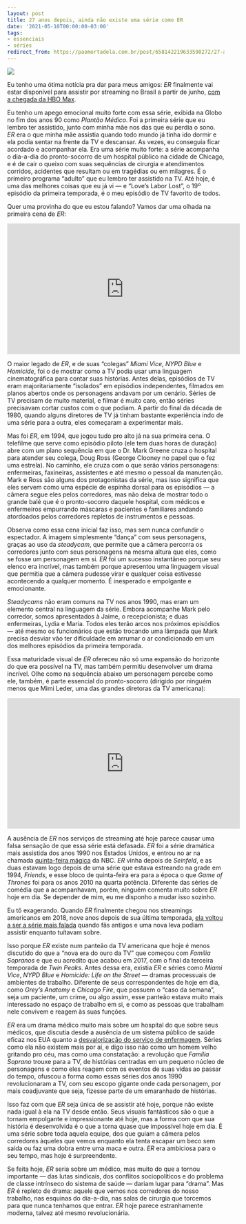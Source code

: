 ```yaml
---
layout: post
title: 27 anos depois, ainda não existe uma série como ER
date: '2021-05-10T00:00:00-03:00'
tags:
- essenciais
- séries
redirect_from: https://paomortadela.com.br/post/658142219633590272/27-anos-depois-ainda-n%C3%A3o-existe-uma-s%C3%A9rie-como-er
---
```

![](https://64.media.tumblr.com/921a5582005a611a9a4098ddd63d4648/29f22ccc51834969-c9/s540x810/b6b377cedc35aa8b1a2ff04d2d667eef6efe5d7f.png)

Eu tenho uma ótima notícia pra dar para meus amigos: _ER_ finalmente vai estar disponível para assistir por streaming no Brasil a partir de junho, [com a chegada da HBO Max](https://twitter.com/HBOMaxBR/status/1387173105882238979).

Eu tenho um apego emocional muito forte com essa série, exibida na Globo no fim dos anos 90 como _Plantão Médico_. Foi a primeira série que eu lembro ter assistido, junto com minha mãe nos das que eu perdia o sono. _ER_ era o que minha mãe assistia quando todo mundo já tinha ido dormir e ela podia sentar na frente da TV e descansar. As vezes, eu conseguia ficar acordado e acompanhar ela. Era uma série muito forte: a série acompanha o dia-a-dia do pronto-socorro de um hospital público na cidade de Chicago, e é de cair o queixo com suas sequências de cirurgia e atendimentos corridos, acidentes que resultam ou em tragédias ou em milagres. É o primeiro programa “adulto” que eu lembro ter assistido na TV. Até hoje, é uma das melhores coisas que eu já vi — e “Love’s Labor Lost”, o 19º episódio da primeira temporada, é o meu episódio de TV favorito de todos.

Quer uma provinha do que eu estou falando? Vamos dar uma olhada na primeira cena de _ER_:

<iframe id="youtube_iframe" src="https://www.youtube.com/embed/zdY_LS__eq0?feature=oembed&amp;enablejsapi=1&amp;origin=https://safe.txmblr.com&amp;wmode=opaque" allow="accelerometer; autoplay; clipboard-write; encrypted-media; gyroscope; picture-in-picture" allowfullscreen="" width="540" height="303" frameborder="0"></iframe>

O maior legado de _ER_, e de suas “colegas” _Miami Vice_, _NYPD Blue_ e _Homicide_, foi o de mostrar como a TV podia usar uma linguagem cinematográfica para contar suas histórias. Antes delas, episódios de TV eram majoritariamente “isolados” em episódios independentes, filmados em planos abertos onde os personagens andavam por um cenário. Séries de TV precisam de muito material, e filmar é muito caro, então séries precisavam cortar custos com o que podiam. A partir do final da década de 1980, quando alguns diretores de TV já tinham bastante experiência indo de uma série para a outra, eles começaram a experimentar mais.

Mas foi _ER_, em 1994, que jogou tudo pro alto já na sua primeira cena. O telefilme que serve como episódio piloto (ele tem duas horas de duração) abre com um plano sequência em que o Dr. Mark Greene cruza o hospital para atender seu colega, Doug Ross (George Clooney no papel que o fez uma estrela). No caminho, ele cruza com o que serão vários personagens: enfermeiras, faxineiras, assistentes e até mesmo o pessoal da manutenção. Mark e Ross são alguns dos protagonistas da série, mas isso significa que eles servem como uma espécie de espinha dorsal para os episódios — a câmera segue eles pelos corredores, mas não deixa de mostrar todo o grande balé que é o pronto-socorro daquele hospital, com médicos e enfermeiros empurrando máscaras e pacientes e familiares andando atordoados pelos corredores repletos de instrumentos e pessoas.

Observa como essa cena inicial faz isso, mas sem nunca confundir o espectador. A imagem simplesmente “dança” com seus personagens, graças ao uso da _steadycam_, que permite que a câmera percorra os corredores junto com seus personagens na mesma altura que eles, como se fosse um personagem em si. _ER_ foi um sucesso instantâneo porque seu elenco era incrível, mas também porque apresentou uma linguagem visual que permitia que a câmera pudesse virar e qualquer coisa estivesse acontecendo a qualquer momento. É inesperado e empolgante e emocionante.

_Steadycams_ não eram comuns na TV nos anos 1990, mas eram um elemento central na linguagem da série. Embora acompanhe Mark pelo corredor, somos apresentados à Jaime, o recepcionista; e duas enfermeiras, Lydia e Maria. Todos eles terão arcos nos próximos episódios — até mesmo os funcionários que estão trocando uma lâmpada que Mark precisa desviar vão ter dificuldade em arrumar o ar condicionado em um dos melhores episódios da primeira temporada.

Essa maturidade visual de _ER_ ofereceu não só uma expansão do horizonte do que era possível na TV, mas também permitiu desenvolver um drama incrível. Olhe como na sequência abaixo um personagem percebe como ele, também, é parte essencial do pronto-socorro (dirigido por ninguém menos que Mimi Leder, uma das grandes diretoras da TV americana):

<iframe id="youtube_iframe" src="https://www.youtube.com/embed/JfriGMkl948?feature=oembed&amp;enablejsapi=1&amp;origin=https://safe.txmblr.com&amp;wmode=opaque" allow="accelerometer; autoplay; clipboard-write; encrypted-media; gyroscope; picture-in-picture" allowfullscreen="" width="540" height="303" frameborder="0"></iframe>

A ausência de _ER_ nos serviços de streaming até hoje parece causar uma falsa sensação de que essa série está defasada. _ER_ foi a série dramática mais assistida dos anos 1990 nos Estados Unidos, e entrou no ar na chamada [quinta-feira mágica](https://www.vulture.com/2014/09/1994-friends-seinfeld-er-warren-littlefield-transcript.html) da NBC. _ER_ vinha depois de _Seinfeld_, e as duas estavam logo depois de uma série que estava estreando na grade em 1994, _Friends_, e esse bloco de quinta-feira era para a época o que _Game of Thrones_ foi para os anos 2010 na quarta potência. Diferente das séries de comédia que a acompanhavam, porém, ninguém comenta muito sobre _ER_ hoje em dia. Se depender de mim, eu me disponho a mudar isso sozinho.

Eu tô exagerando. Quando _ER_ finalmente chegou nos streamings americanos em 2018, nove anos depois de sua última temporada, [ela voltou a ser a série mais falada](https://www.vox.com/culture/2018/2/21/17018078/er-hulu-streaming-great-show) quando fãs antigos e uma nova leva podiam assistir enquanto tuítavam sobre.

Isso porque _ER_ existe num panteão da TV americana que hoje é menos discutido do que a “nova era do ouro da TV” que começou com _Família Sopranos_ e que eu acredito que acabou em 2017, com o final da terceira temporada de _Twin Peaks_. Antes dessa era, existia _ER_ e séries como _Miami Vice_, _NYPD Blue_ e _Homicide: Life on the Street_ — dramas processuais de ambientes de trabalho. Diferente de seus correspondentes de hoje em dia, como _Grey’s Anatomy_ e _Chicago Fire_, que possuem o “caso da semana”, seja um paciente, um crime, ou algo assim, esse panteão estava muito mais interessado no espaço de trabalho em si, e como as pessoas que trabalham nele convivem e reagem às suas funções.

_ER_ era um drama médico muito mais sobre um hospital do que sobre seus médicos, que discutia desde a ausência de um sistema público de saúde eficaz nos EUA quanto a [desvalorização do serviço de enfermagem](https://www.vulture.com/2019/09/ers-doctors-made-it-great-its-nurses-made-it-radical.html). Séries como ela não existem mais por aí, e digo isso não como um homem velho gritando pro céu, mas como uma constatação: a revolução que _Família Soprano_ trouxe para a TV, de histórias centradas em um pequeno núcleo de personagens e como eles reagem com os eventos de suas vidas ao passar do tempo, ofuscou a forma como essas séries dos anos 1990 revolucionaram a TV, com seu escopo gigante onde cada personagem, por mais coadjuvante que seja, fizesse parte de um emaranhado de histórias.

Isso faz com que _ER_ seja única de se assistir até hoje, porque não existe nada igual à ela na TV desde então. Seus visuais fantásticos são o que a tornam empolgante e impressionante até hoje, mas a forma com que sua história é desenvolvida é o que a torna quase que impossível hoje em dia. É uma série sobre toda aquela equipe, dos que guiam a câmera pelos corredores àqueles que vemos enquanto ela tenta escapar um beco sem saída ou faz uma dobra entre uma maca e outra. _ER_ era ambiciosa para o seu tempo, mas hoje é surpreendente.

Se feita hoje, _ER_ seria sobre um médico, mas muito do que a tornou importante — das lutas sindicais, dos conflitos sociopolíticos e do problema de classe intrínseco do sistema de saúde — dariam lugar para “drama”. Mas _ER_ é repleto de drama: aquele que vemos nos corredores do nosso trabalho, nas esquinas do dia-a-dia, nas salas de cirurgia que torcemos para que nunca tenhamos que entrar. _ER_ hoje parece estranhamente moderna, talvez até mesmo revolucionária.

